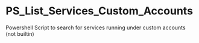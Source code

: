 # PS_List_Services_Custom_Accounts
Powershell Script to search for services running under custom accounts (not builtin)
